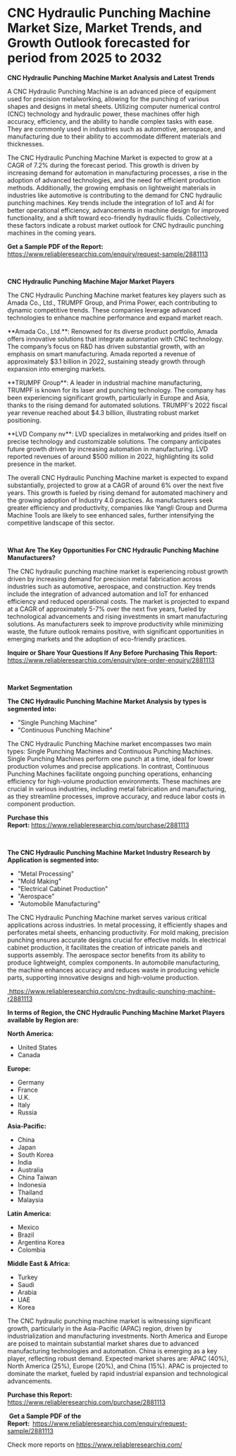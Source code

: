 <p><h1>CNC Hydraulic Punching Machine Market Size, Market Trends, and Growth Outlook forecasted for period from 2025 to 2032</h1></p><p><strong>CNC Hydraulic Punching Machine Market Analysis and Latest Trends</strong></p>
<p><p>A CNC Hydraulic Punching Machine is an advanced piece of equipment used for precision metalworking, allowing for the punching of various shapes and designs in metal sheets. Utilizing computer numerical control (CNC) technology and hydraulic power, these machines offer high accuracy, efficiency, and the ability to handle complex tasks with ease. They are commonly used in industries such as automotive, aerospace, and manufacturing due to their ability to accommodate different materials and thicknesses.</p><p>The CNC Hydraulic Punching Machine Market is expected to grow at a CAGR of 7.2% during the forecast period. This growth is driven by increasing demand for automation in manufacturing processes, a rise in the adoption of advanced technologies, and the need for efficient production methods. Additionally, the growing emphasis on lightweight materials in industries like automotive is contributing to the demand for CNC hydraulic punching machines. Key trends include the integration of IoT and AI for better operational efficiency, advancements in machine design for improved functionality, and a shift toward eco-friendly hydraulic fluids. Collectively, these factors indicate a robust market outlook for CNC hydraulic punching machines in the coming years.</p></p>
<p><strong>Get a Sample PDF of the Report:&nbsp;</strong> <a href="https://www.reliableresearchiq.com/enquiry/request-sample/2881113?utm_campaign=1743&utm_medium=2&utm_source=Github&utm_content=ia&utm_term=12032025&utm_id=cnc-hydraulic-punching-machine">https://www.reliableresearchiq.com/enquiry/request-sample/2881113</a></p>
<p>&nbsp;</p>
<p><strong>CNC Hydraulic Punching Machine Major Market Players</strong></p>
<p><p>The CNC Hydraulic Punching Machine market features key players such as Amada Co., Ltd., TRUMPF Group, and Prima Power, each contributing to dynamic competitive trends. These companies leverage advanced technologies to enhance machine performance and expand market reach.</p><p>**Amada Co., Ltd.**: Renowned for its diverse product portfolio, Amada offers innovative solutions that integrate automation with CNC technology. The company’s focus on R&D has driven substantial growth, with an emphasis on smart manufacturing. Amada reported a revenue of approximately $3.1 billion in 2022, sustaining steady growth through expansion into emerging markets.</p><p>**TRUMPF Group**: A leader in industrial machine manufacturing, TRUMPF is known for its laser and punching technology. The company has been experiencing significant growth, particularly in Europe and Asia, thanks to the rising demand for automated solutions. TRUMPF's 2022 fiscal year revenue reached about $4.3 billion, illustrating robust market positioning.</p><p>**LVD Company nv**: LVD specializes in metalworking and prides itself on precise technology and customizable solutions. The company anticipates future growth driven by increasing automation in manufacturing. LVD reported revenues of around $500 million in 2022, highlighting its solid presence in the market.</p><p>The overall CNC Hydraulic Punching Machine market is expected to expand substantially, projected to grow at a CAGR of around 6% over the next five years. This growth is fueled by rising demand for automated machinery and the growing adoption of Industry 4.0 practices. As manufacturers seek greater efficiency and productivity, companies like Yangli Group and Durma Machine Tools are likely to see enhanced sales, further intensifying the competitive landscape of this sector.</p></p>
<p>&nbsp;</p>
<p><strong>What Are The Key Opportunities For CNC Hydraulic Punching Machine Manufacturers?</strong></p>
<p><p>The CNC hydraulic punching machine market is experiencing robust growth driven by increasing demand for precision metal fabrication across industries such as automotive, aerospace, and construction. Key trends include the integration of advanced automation and IoT for enhanced efficiency and reduced operational costs. The market is projected to expand at a CAGR of approximately 5-7% over the next five years, fueled by technological advancements and rising investments in smart manufacturing solutions. As manufacturers seek to improve productivity while minimizing waste, the future outlook remains positive, with significant opportunities in emerging markets and the adoption of eco-friendly practices.</p></p>
<p><strong>Inquire or Share Your Questions If Any Before Purchasing This Report:</strong> <a href="https://www.reliableresearchiq.com/enquiry/pre-order-enquiry/2881113?utm_campaign=1743&utm_medium=2&utm_source=Github&utm_content=ia&utm_term=12032025&utm_id=cnc-hydraulic-punching-machine">https://www.reliableresearchiq.com/enquiry/pre-order-enquiry/2881113</a></p>
<p>&nbsp;</p>
<p><strong>Market Segmentation</strong></p>
<p><strong>The CNC Hydraulic Punching Machine Market Analysis by types is segmented into:</strong></p>
<p><ul><li>"Single Punching Machine"</li><li>"Continuous Punching Machine"</li></ul></p>
<p><p>The CNC Hydraulic Punching Machine market encompasses two main types: Single Punching Machines and Continuous Punching Machines. Single Punching Machines perform one punch at a time, ideal for lower production volumes and precise applications. In contrast, Continuous Punching Machines facilitate ongoing punching operations, enhancing efficiency for high-volume production environments. These machines are crucial in various industries, including metal fabrication and manufacturing, as they streamline processes, improve accuracy, and reduce labor costs in component production.</p></p>
<p><strong>Purchase this Report:&nbsp;</strong><a href="https://www.reliableresearchiq.com/purchase/2881113?utm_campaign=1743&utm_medium=2&utm_source=Github&utm_content=ia&utm_term=12032025&utm_id=cnc-hydraulic-punching-machine">https://www.reliableresearchiq.com/purchase/2881113</a></p>
<p>&nbsp;</p>
<p><strong>The CNC Hydraulic Punching Machine Market Industry Research by Application is segmented into:</strong></p>
<p><ul><li>"Metal Processing"</li><li>"Mold Making"</li><li>"Electrical Cabinet Production"</li><li>"Aerospace"</li><li>"Automobile Manufacturing"</li></ul></p>
<p><p>The CNC Hydraulic Punching Machine market serves various critical applications across industries. In metal processing, it efficiently shapes and perforates metal sheets, enhancing productivity. For mold making, precision punching ensures accurate designs crucial for effective molds. In electrical cabinet production, it facilitates the creation of intricate panels and supports assembly. The aerospace sector benefits from its ability to produce lightweight, complex components. In automobile manufacturing, the machine enhances accuracy and reduces waste in producing vehicle parts, supporting innovative designs and high-volume production.</p></p>
<p><a href="https://www.reliableresearchiq.com/cnc-hydraulic-punching-machine-r2881113?utm_campaign=1743&utm_medium=2&utm_source=Github&utm_content=ia&utm_term=12032025&utm_id=cnc-hydraulic-punching-machine">&nbsp;https://www.reliableresearchiq.com/cnc-hydraulic-punching-machine-r2881113</a></p>
<p><strong>In terms of Region, the CNC Hydraulic Punching Machine Market Players available by Region are:</strong></p>
<p>
    <p> <strong> North America: </strong>
        <ul>
            <li>United States</li>
            <li>Canada</li>
        </ul>
        </p> 
    <p> <strong> Europe: </strong>
        <ul>
            <li>Germany</li>
            <li>France</li>
            <li>U.K.</li>
            <li>Italy</li>
            <li>Russia</li>
        </ul>
        </p> 
    <p> <strong> Asia-Pacific: </strong>
        <ul>
            <li>China</li>
            <li>Japan</li>
            <li>South Korea</li>
            <li>India</li>
            <li>Australia</li>
            <li>China Taiwan</li>
            <li>Indonesia</li>
            <li>Thailand</li>
            <li>Malaysia</li>
        </ul>
        </p> 
    <p> <strong> Latin America: </strong>
        <ul>
            <li>Mexico</li>
            <li>Brazil</li>
            <li>Argentina Korea</li>
            <li>Colombia</li>
        </ul>
        </p> 
    <p> <strong> Middle East & Africa: </strong>
        <ul>
            <li>Turkey</li>
            <li>Saudi</li>
            <li>Arabia</li>
            <li>UAE</li>
            <li>Korea</li>
        </ul>
    </p>
    </p>
<p><p>The CNC hydraulic punching machine market is witnessing significant growth, particularly in the Asia-Pacific (APAC) region, driven by industrialization and manufacturing investments. North America and Europe are poised to maintain substantial market shares due to advanced manufacturing technologies and automation. China is emerging as a key player, reflecting robust demand. Expected market shares are: APAC (40%), North America (25%), Europe (20%), and China (15%). APAC is projected to dominate the market, fueled by rapid industrial expansion and technological advancements.</p></p>
<p><strong>Purchase this Report: </strong><a href="https://www.reliableresearchiq.com/purchase/2881113?utm_campaign=1743&utm_medium=2&utm_source=Github&utm_content=ia&utm_term=12032025&utm_id=cnc-hydraulic-punching-machine">https://www.reliableresearchiq.com/purchase/2881113</a></p>
<p>&nbsp;<strong>Get a Sample PDF of the Report:&nbsp;&nbsp;</strong><a href="https://www.reliableresearchiq.com/enquiry/request-sample/2881113?utm_campaign=1743&utm_medium=2&utm_source=Github&utm_content=ia&utm_term=12032025&utm_id=cnc-hydraulic-punching-machine">https://www.reliableresearchiq.com/enquiry/request-sample/2881113</a></p>
<p><strong></strong></p>
<p>Check more reports on <a href="https://www.reliableresearchiq.com/?utm_campaign=1743&utm_medium=2&utm_source=Github&utm_content=ia&utm_term=12032025&utm_id=cnc-hydraulic-punching-machine">https://www.reliableresearchiq.com/</a></p>